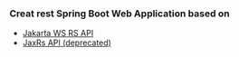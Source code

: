 

### Creat rest Spring Boot Web Application based on
* [Jakarta WS RS API](spring_boot_web/jakarta_resteasy/README.md)
* [JaxRs API (deprecated)](spring_boot_web/jaxrs_resteasy/TODO.md)